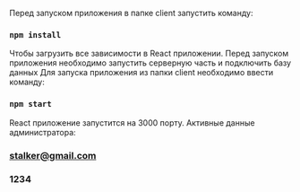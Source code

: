 Перед запуском приложения в папке client запустить команду:

### `npm install`

Чтобы загрузить все зависимости в React приложении.
Перед запуском приложения необходимо запустить серверную часть и подключить базу данных
Для запуска приложения из папки client необходимо ввести команду:

### `npm start`

React приложение запустится на 3000 порту.
Активные данные администратора:

### stalker@gmail.com
### 1234
